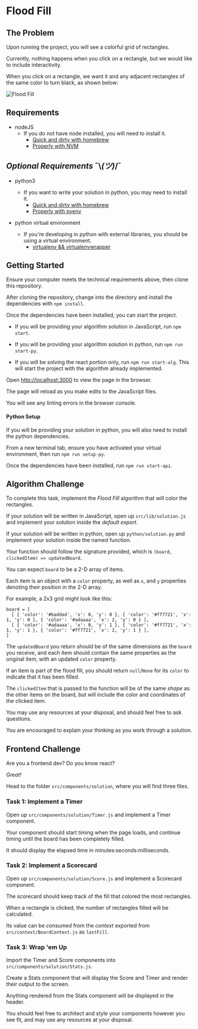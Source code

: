 # Flood Fill

## The Problem

Upon running the project, you will see a colorful grid of rectangles.

Currently, nothing happens when you click on a rectangle, but we would like to include interactivity.

When you click on a rectangle, we want it and any adjacent rectangles of the same color to turn black, as shown below:

![Flood Fill](./demo.gif)

## Requirements

- nodeJS
  - If you do not have node installed, you will need to install it.
    - [Quick and dirty with homebrew](https://www.dyclassroom.com/howto-mac/how-to-install-nodejs-and-npm-on-mac-using-homebrew)
    - [Properly with NVM](https://github.com/nvm-sh/nvm#git-install)

## *Optional* *Requirements* ¯\\_(ツ)_/¯

- python3
  - If you want to write your solution in python, you may need to install it.
    - [Quick and dirty with homebrew](https://programwithus.com/learn-to-code/install-python3-mac/)
    - [Properly with pyenv](https://github.com/pyenv/pyenv#installation)

- python virtual environment
  - If you're developing in python with external libraries, you should be using a virtual environment.
    - [virtualenv && virtualenvwrapper](https://docs.python-guide.org/dev/virtualenvs/#virtualenvwrapper)

## Getting Started

Ensure your computer meets the technical requirements above, then clone this repository.

After cloning the repository, change into the directory and install the dependencies with `npm install`.

Once the dependencies have been installed, you can start the project.

  - If you will be providing your algorithm solution in JavaScript, run `npm start`.

  - If you will be providing your algorithm solution in python, run `npm run start-py`.

  - If you will be solving the react portion only, run `npm run start-alg`. This will start the project with the algorithm already implemented.

Open [http://localhost:3000](http://localhost:3000) to view the page in the browser.

The page will reload as you make edits to the JavaScript files.

You will see any linting errors in the browser console.

#### Python Setup

If you will be providing your solution in python, you will also need to install the python dependencies.

From a new terminal tab, ensure you have activated your virtual environment, then run `npm run setup-py`.

Once the dependencies have been installed, run `npm run start-api`.

## Algorithm Challenge

To complete this task, implement the _Flood_ _Fill_ algorithm that will color the rectangles.

If your solution will be written in JavaScript, open up `src/lib/solution.js` and implement your solution inside the _default_ _export_.

If your solution will be written in python, open up `python/solution.py` and implement your solution inside the named function.

Your function should follow the signature provided, which is `(board, clickedItem) => updatedBoard`.

You can expect `board` to be a 2-D array of items. 

Each item is an object with a `color` property, as well as `x`, and `y` properties denoting their position in the 2-D array.

For example, a 2x3 grid might look like this:

```
board = [
  [ { 'color': '#baddad', 'x': 0, 'y': 0 }, { 'color': '#ff7721', 'x': 1, 'y': 0 }, { 'color': '#adaaaa', 'x': 2, 'y': 0 } ],
  [ { 'color': '#adaaaa', 'x': 0, 'y': 1 }, { 'color': '#ff7721', 'x': 1, 'y': 1 }, { 'color': '#ff7721', 'x': 2, 'y': 1 } ],
]
```

The `updatedBoard` you return should be of the same dimensions as the `board` you receive, and each item should contain the same properties as the original item, with an updated `color` property.

If an item is part of the flood fill, you should return `null`/`None` for its `color` to indicate that it has been filled.

The `clickedItem` that is passed to the function will be of the same *shape* as the other items on the board, but will include the color and coordinates of the clicked item.

You may use any resources at your disposal, and should feel free to ask questions.

You are encouraged to explain your thinking as you work through a solution.

## Frontend Challenge

Are you a frontend dev? Do you know react?

*Great!*

Head to the folder `src/components/solution`, where you will find three files.

### Task 1: Implement a Timer

Open up `src/components/solution/Timer.js` and implement a Timer component.

Your component should start timing when the page loads, and continue timing until the board has been completely filled.

It should display the elapsed time in minutes:seconds:milliseconds.

### Task 2: Implement a Scorecard

Open up `src/components/solution/Score.js` and implement a Scorecard component.

The scorecard should keep track of the fill that colored the most rectangles.

When a rectangle is clicked, the number of rectangles filled will be calculated. 

Its value can be *consumed* from the *context* exported from `src/context/BoardContext.js` as `lastFill`.

### Task 3: Wrap 'em Up

Import the Timer and Score components into `src/components/solution/Stats.js`.

Create a Stats component that will display the Score and Timer and render their output to the screen.

Anything rendered from the Stats component will be displayed in the header.

You should feel free to architect and style your components however you see fit, and may use any resources at your disposal.
